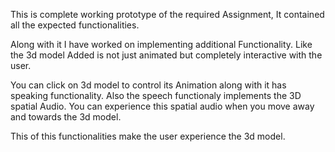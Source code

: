 This is complete working prototype of the required Assignment, It contained all the expected functionalities. 

Along with it I have worked on implementing additional Functionality.
Like the 3d model Added is not just animated but completely interactive with the user.

You can click on 3d model to control its Animation along with it has speaking functionality.
Also the speech functionaly implements the 3D spatial Audio.
You can experience this spatial audio when you move away and towards the 3d model. 

This of this functionalities make the user experience the 3d model.
